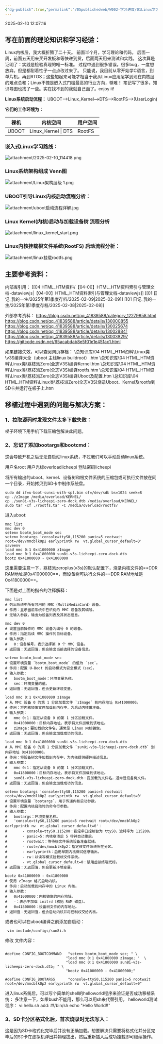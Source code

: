 ```yaml
---
{"dg-publish":true,"permalink":"/05publishedweb/W002-学习进度/01Linux学习笔记/250210_Linux_021记录一次成功的linux系统移植 1/","noteIcon":"","created":"2025-02-10T11:56:57.591+08:00","updated":"2025-04-01T18:12:20.487+08:00"}
---
```


2025-02-10 12:07:16

## 写在前面的理论知识和学习经验：

Linux内核层，我大概折腾了二十天。
前面半个月，学习理论和代码。
后面一周，前面五天用来买开发板和等快递到货，后面两天用来测试和实践。
这次算是证明了：实践是检验真理的唯一标准。
过程中遇到很多错误，很多bug，一度想放弃。但是都耐着性子一点点改过来了。
只能说，我目前从零开始学C语言，到单片机，再到RTOS；这些加起来可能才相当于我从Linux应用层学到现在内核层的难点总和；Linux不愧是嵌入式门槛最高的行业方向，够难！
笔记写了很多，知识导图也找了一些。实在找不到的我就自己画了。enjoy it!


**Linux系统启动流程：**
UBOOT-->Linux_Kernel-->DTS-->RootFS-->(UserLogin)

**它们的工作环境为：**

| 裸机    | 内核空间                | 用户空间   |
| ----- | ------------------- | ------ |
| UBOOT | Linux_Kernel \| DTS | RootFS |


### 嵌入式Linux学习路线：
![attachment/2025-02-10_114418.png](/img/user/05publishedweb/W002-%E5%AD%A6%E4%B9%A0%E8%BF%9B%E5%BA%A6/01Linux%E5%AD%A6%E4%B9%A0%E7%AC%94%E8%AE%B0/attachment/2025-02-10_114418.png)

### Linux系统架构组成 Venn图
![attachment/Linux架构层级 1.png](/img/user/05publishedweb/W002-%E5%AD%A6%E4%B9%A0%E8%BF%9B%E5%BA%A6/01Linux%E5%AD%A6%E4%B9%A0%E7%AC%94%E8%AE%B0/attachment/Linux%E6%9E%B6%E6%9E%84%E5%B1%82%E7%BA%A7%201.png)

### UBOOT引导Linux内核启动流程分析：
![attachment/uboot启动流程详解.jpg](/img/user/05publishedweb/W002-%E5%AD%A6%E4%B9%A0%E8%BF%9B%E5%BA%A6/01Linux%E5%AD%A6%E4%B9%A0%E7%AC%94%E8%AE%B0/attachment/uboot%E5%90%AF%E5%8A%A8%E6%B5%81%E7%A8%8B%E8%AF%A6%E8%A7%A3.jpg)


### Linux Kernel(内核)启动与加载设备树 流程分析
![attachment/linux_kernel_start.png](/img/user/05publishedweb/W002-%E5%AD%A6%E4%B9%A0%E8%BF%9B%E5%BA%A6/01Linux%E5%AD%A6%E4%B9%A0%E7%AC%94%E8%AE%B0/attachment/linux_kernel_start.png)

### Linux内核挂载根文件系统(RootFS) 启动流程分析：
![attachment/linux挂载rootfs.png](/img/user/05publishedweb/W002-%E5%AD%A6%E4%B9%A0%E8%BF%9B%E5%BA%A6/01Linux%E5%AD%A6%E4%B9%A0%E7%AC%94%E8%AE%B0/attachment/linux%E6%8C%82%E8%BD%BDrootfs.png)

## 主要参考资料：

内部库引用：
[[04 HTML_HTM资料/【04-00】HTML_HTM资料索引与管理文档-dataviewjs\|【04-00】HTML_HTM资料索引与管理文档-dataviewjs]]
[[01 日记_我的一生/2025年第1季度存档/2025-02-09\|2025-02-09]]
[[01 日记_我的一生/2025年第1季度存档/2025-02-08\|2025-02-08]]

外部参考资料：
https://blog.csdn.net/qq_41839588/category_12279858.html
https://blog.csdn.net/qq_41839588/article/details/130000855
https://blog.csdn.net/qq_41839588/article/details/130025674
https://blog.csdn.net/qq_41839588/article/details/130028841
https://blog.csdn.net/qq_41839588/article/details/130038297
https://gitcode.csdn.net/65acabdab8e5f01e1e451ac1.html

如果链接失效，可以查阅网页存档：
\总知识库\04 HTML_HTM资料\Linux类\v3S编译大全（uboot 主线linux buildroot）.htm
\总知识库\04 HTML_HTM资料\Linux类\荔枝派Zero(全志V3S)编译Kernel.htm
\总知识库\04 HTML_HTM资料\Linux类\荔枝派Zero(全志V3S)编译rootfs.htm
\总知识库\04 HTML_HTM资料\Linux类\荔枝派Zero(全志V3S)编译Uboot及配置.htm
\总知识库\04 HTML_HTM资料\Linux类\荔枝派Zero(全志V3S)烧录Uboot、Kernel及rootfs到SD卡并运行在板子上.htm

## 移植过程中遇到的问题与解决方案：

### **1、拉取源码时发现文件太多下载失败**：
  
  梯子环境下用手机下载压缩包解决此问题。
### **2、忘记了添加bootargs和bootcmd**：

这会导致开机之后无法自启动linux系统，不过我们可以手动启动linux系统。

用户名root
用户光标overloadlicheepi
登陆密码licheepi

将所有输出的uboot、kernel、设备树和根文件系统的压缩包或可执行文件放在同一个目录，开始拷贝到SD卡中制作系统盘。
```shell fold title:"烧录系统文件"
sudo dd if=u-boot-sunxi-with-spl.bin of=/dev/sdb bs=1024 seek=8
cp ./zImage /media/overload/KERNEL/
cp ./sun8i-v3s-licheepi-zero-dock.dtb /media/overload/KERNEL/
sudo tar -xf ./rootfs.tar -C /media/overload/rootfs/
```

进入uboot:
```shell fold title:"uboot手动引导linux系统"
mmc list
mmc dev 0
setenv bootm_boot_mode sec
setenv bootargs 'console=ttyS0,115200 panic=5 rootwait root=/dev/mmcblk0p2 earlyprintk rw  vt.global_cursor_default=0'
saveenv
load mmc 0:1 0x41000000 zImage
load mmc 0:1 0x41800000 sun8i-v3s-licheepi-zero-dock.dtb
bootz 0x41000000 - 0x41800000
```

这里需要注意一下，荔枝派zeroplus(v3s)的默认配置下，烧录内核文件的==DDR RAM地址是0x41000000==，而设备树可执行文件的==DDR RAM地址是0x41800000==。

下面是对上面的指令的注释解释：
```shell fold title:"uboot cmd"
mmc list
# 列出系统中所有可用的 MMC（MultiMediaCard）设备。
# 作用：显示当前系统中已识别的 MMC 设备及其编号。
# 无输入参数，输出为设备列表及其状态信息。

mmc dev 0
# 设置当前操作的 MMC 设备为编号 0 的设备。
# 作用：指定后续 MMC 操作的目标设备。
# 输入参数：
#   0：设备编号，表示选择第 0 个 MMC 设备。
# 返回值：无返回值，但会输出当前选择的设备信息。

setenv bootm_boot_mode sec
# 设置环境变量 `bootm_boot_mode` 的值为 `sec`。
# 作用：配置 U-Boot 的启动模式为安全模式（sec）。
# 输入参数：
#   bootm_boot_mode：环境变量名称。
#   sec：环境变量的值。
# 返回值：无返回值，但会更新环境变量。

load mmc 0:1 0x41000000 zImage
# 从 MMC 设备 0 的第 1 分区加载文件 `zImage` 到内存地址 0x41000000。
# 作用：将内核镜像文件加载到内存中，为启动内核做准备。
# 输入参数：
#   mmc 0:1：指定从设备 0 的第 1 分区加载文件。
#   0x41000000：目标内存地址，表示将文件加载到该地址。
#   zImage：要加载的文件名，通常是 Linux 内核镜像。
# 返回值：无返回值，但会输出加载成功的信息。

load mmc 0:1 0x41800000 sun8i-v3s-licheepi-zero-dock.dtb
# 从 MMC 设备 0 的第 1 分区加载文件 `sun8i-v3s-licheepi-zero-dock.dtb` 到内存地址 0x41800000。
# 作用：将设备树文件加载到内存中，为内核提供硬件描述信息。
# 输入参数：
#   mmc 0:1：指定从设备 0 的第 1 分区加载文件。
#   0x41800000：目标内存地址，表示将文件加载到该地址。
#   sun8i-v3s-licheepi-zero-dock.dtb：要加载的文件名，通常是设备树文件。
# 返回值：无返回值，但会输出加载成功的信息。

setenv bootargs 'console=ttyS0,115200 panic=5 rootwait root=/dev/mmcblk0p2 earlyprintk rw  vt.global_cursor_default=0'
# 设置环境变量 `bootargs`，用于传递内核启动参数。
# 作用：配置内核启动时的命令行参数。
# 输入参数：
#   bootargs：环境变量名称。
#   'console=ttyS0,115200 panic=5 rootwait root=/dev/mmcblk0p2 earlyprintk rw  vt.global_cursor_default=0'：
#       - console=ttyS0,115200：指定串口控制台为 ttyS0，波特率为 115200。
#       - panic=5：内核崩溃后 5 秒钟自动重启。
#       - rootwait：等待根文件系统设备准备就绪。
#       - root=/dev/mmcblk0p2：指定根文件系统所在分区。
#       - earlyprintk：启用早期内核调试信息输出。
#       - rw：以读写模式挂载根文件系统。
#       - vt.global_cursor_default=0：禁用虚拟终端光标。
# 返回值：无返回值，但会更新环境变量。

bootz 0x41000000 - 0x41800000
# 使用 zImage 格式启动内核。
# 作用：启动加载到内存中的 Linux 内核。
# 输入参数：
#   0x41000000：内核镜像的内存地址。
#   -：表示不加载 initrd（初始 RAM 磁盘）。
#   0x41800000：设备树文件的内存地址。
# 返回值：无返回值，但会启动内核并将控制权交给内核。

```


或者也可以在uboot编译之前添加自启动：

```shell
 vim include/configs/sun8i.h 

```
修改 文件内容：
```shell

#define CONFIG_BOOTCOMMAND   "setenv bootm_boot_mode sec; " \
                            "load mmc 0:1 0x41000000 zImage; "  \
                            "load mmc 0:1 0x41800000 sun8i-v3s-licheepi-zero-dock.dtb; " \
                            "bootz 0x41000000 - 0x41800000;"

#define CONFIG_BOOTARGS      "console=ttyS0,115200 panic=5 rootwait root=/dev/mmcblk0p2 earlyprintk rw  vt.global_cursor_default=0"

```

进入linux系统后，可以写个简单的shell的helloworld程序来验证是否成功移植系统：
多注意一下，如果bush不能用，那么可以用sh来代替引用。
helloworld测试 程序：
vi hello.sh
add:
	#!/bin/sh
	echo "Hello World!!"

### **3、SD卡分区格式化后，首次烧录时无法写入**：

这是因为SD卡格式化完毕后并没有正确加载。想要解决只需要将格式化并分区完毕后的SD卡在虚拟机弹出并物理拔出，然后重新插入后成功挂载即可继续操作。

